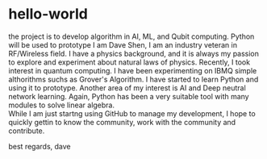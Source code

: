 # hello-world
the project is to develop algorithm in AI, ML, and Qubit computing.  Python will be used to prototype
I am Dave Shen, I am an industry veteran in RF/Wireless field.  I have a physics background, and it is always my passion to explore and experiment about natural laws of physics. Recently, I took interest in quantum computing.  I have been experimenting on IBMQ simple althorithms suchs as Grover's Algorithm.  I have started to learn Python and using it to prototype.  Another area of my interest is AI and Deep neutral network learning.  Again, Python has been a very suitable tool with many modules to solve linear algebra.  
While I am just startng using GitHub to manage my development, I hope to quickly gettin to know the community, work with the community and contribute.

best regards,
dave
